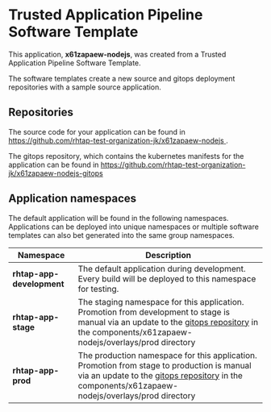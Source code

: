 # Trusted Application Pipeline Software Template

This application, **x61zapaew-nodejs**, was created from a Trusted Application Pipeline Software Template.

The software templates create a new source and gitops deployment repositories with a sample source application. 

## Repositories

The source code for your application can be found in [https://github.com/rhtap-test-organization-jk/x61zapaew-nodejs ](https://github.com/rhtap-test-organization-jk/x61zapaew-nodejs ).
 
The gitops repository, which contains the kubernetes manifests for the application can be found in 
[https://github.com/rhtap-test-organization-jk/x61zapaew-nodejs-gitops ](https://github.com/rhtap-test-organization-jk/x61zapaew-nodejs-gitops ) 

## Application namespaces 

The default application will be found in the following namespaces. Applications can be deployed into unique namespaces or multiple software templates can also bet generated into the same group namespaces.  

|  Namespace   |  Description   |  
| -------- | -------- |   
| **rhtap-app-development** | The default application during development. Every build will be deployed to this namespace for testing. | 
| **rhtap-app-stage** | The staging namespace for this application. Promotion from development to stage is manual via an update to the [gitops repository](https://github.com/rhtap-test-organization-jk/x61zapaew-nodejs-gitops ) in the components/x61zapaew-nodejs/overlays/prod directory |  
| **rhtap-app-prod** | The production namespace for this application. Promotion from stage to production is manual via an update to the [gitops repository](https://github.com/rhtap-test-organization-jk/x61zapaew-nodejs-gitops ) in the components/x61zapaew-nodejs/overlays/prod directory | 